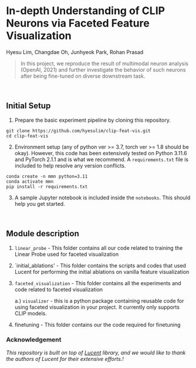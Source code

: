 # In-depth Understanding of CLIP Neurons via Faceted Feature Visualization
Hyesu Lim, Changdae Oh, Junhyeok Park, Rohan Prasad

> In this project, we reproduce the result of multimodal neuron analysis (OpenAI, 2021) and further investigate the behavior of such neurons after being fine-tuned on diverse downstream task.


<br>

## Initial Setup
1. Prepare the basic experiment pipeline by cloning this repository.
``` shell
git clone https://github.com/hyesulim/clip-feat-vis.git
cd clip-feat-vis
```
2. Environment setup (any of python ver >= 3.7, torch ver >= 1.8 should be okay). However, this code has been extensively tested on Python 3.11.6 and PyTorch 2.1.1 and is what we recommend. A `requirements.txt` file is included to help resolve any version conflicts.
``` shell
conda create -n mmn python=3.11
conda activate mmn
pip install -r requirements.txt
```
3. A sample Jupyter notebook is included inside the `notebooks`. This should help you get started.

<br>

## Module description

1. `linear_probe` - This folder contains all our code related to training the Linear Probe used for faceted visualization
2. `initial_ablations' - This folder contains the scripts and codes that used Lucent for performing the initial ablations on vanilla feature visualization
3. `faceted_visualization` - This folder contains all the experiments and code related to faceted visualization

   a.) `visualizer` - this is a python package containing reusable code for using faceted visualization in your project. It currently only supports CLIP models.
4. finetuning - This folder contains our the code required for finetuning

### Acknowledgement
_This repository is built on top of [Lucent](https://github.com/greentfrapp/lucent) library, and we would like to 
thank the authors of Lucent for their extensive efforts.!_
